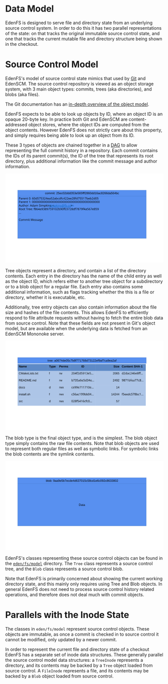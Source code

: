 Data Model
==========

EdenFS is designed to serve file and directory state from an underlying source
control system.  In order to do this it has two parallel representations of the
state: on that tracks the original immutable source control state, and one that
tracks the current mutable file and directory structure being shown in the
checkout.

Source Control Model
====================

EdenFS's model of source control state mimics that used by
[Git](https://git-scm.com/) and EdenSCM.  The source control repository is
viewed as an object storage system, with 3 main object types: commits, trees
(aka directories), and blobs (aka files).

The Git documentation has an
[in-depth overview of the object model](https://git-scm.com/book/en/v2/Git-Internals-Git-Objects).

EdenFS expects to be able to look up objects by ID, where an object ID is an
opaque 20-byte key.  In practice both Git and EdenSCM are content-addressed
object stores, where the object IDs are computed from the object contents.
However EdenFS does not strictly care about this property, and simply requires
being able to look up an object from its ID.

These 3 types of objects are chained together in a
[DAG](https://en.wikipedia.org/wiki/Directed_acyclic_graph) to allow
representing the full commit history in a repository.  Each commit contains the
IDs of its parent commit(s), the ID of the tree that represents its root
directory, plus additional information like the commit message and author
information.

![Example Commit Object](img/commit_object.svg)

Tree objects represent a directory, and contain a list of the directory
contents.  Each entry in the directory has the name of the child entry as well
as the object ID, which refers either to another tree object for a subdirectory
or to a blob object for a regular file.  Each entry also contains some
additional information, such as flags tracking whether the this is a file or
directory, whether it is executable, etc.

Additionally, tree entry objects can also contain information about the file
size and hashes of the file contents.  This allows EdenFS to efficiently
respond to file attribute requests without having to fetch the entire blob data
from source control.  Note that these fields are not present in Git's object
model, but are available when the underlying data is fetched from an EdenSCM
Mononoke server.

![Example Tree Object](img/tree_object.svg)

The blob type is the final object type, and is the simplest.  The blob object
type simply contains the raw file contents.  Note that blob objects are used to
represent both regular files as well as symbolic links.  For symbolic links the
blob contents are the symlink contents.

![Example Blob Object](img/blob_object.svg)

EdenFS's classes representing these source control objects can be found in the
[`eden/fs/model`](../model) directory.  The `Tree` class represents a source
control tree, and the `Blob` class represents a source control blob.

Note that EdenFS is primarily concerned about showing the current working
directory state, and this mainly only requires using Tree and Blob objects.  In
general EdenFS does not need to process source control history related
operations, and therefore does not deal much with commit objects.


Parallels with the Inode State
==============================

The classes in `eden/fs/model` represent source control objects.  These objects
are immutable, as once a commit is checked in to source control it cannot be
modified, only updated by a newer commit.

In order to represent the current file and directory state of a checkout EdenFS
has a separate set of inode data structures.  These generally parallel the
source control model data structures: a `TreeInode` represents a directory, and
its contents may be backed by a `Tree` object loaded from source control.  A
`FileInode` represents a file, and its contents may be backed by a `Blob`
object loaded from source control.
